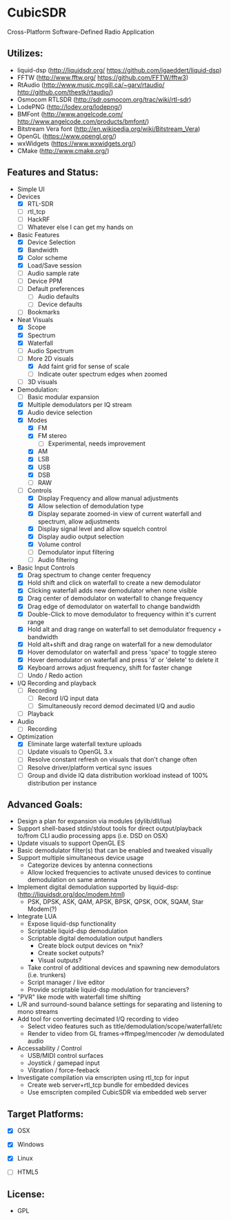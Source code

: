CubicSDR
========

Cross-Platform Software-Defined Radio Application

Utilizes: 
--------
  - liquid-dsp (http://liquidsdr.org/ https://github.com/jgaeddert/liquid-dsp)
  - FFTW (http://www.fftw.org/ https://github.com/FFTW/fftw3)
  - RtAudio (http://www.music.mcgill.ca/~gary/rtaudio/ http://github.com/thestk/rtaudio/)
  - Osmocom RTLSDR (http://sdr.osmocom.org/trac/wiki/rtl-sdr)
  - LodePNG (http://lodev.org/lodepng/)
  - BMFont (http://www.angelcode.com/ http://www.angelcode.com/products/bmfont/)
  - Bitstream Vera font (http://en.wikipedia.org/wiki/Bitstream_Vera)
  - OpenGL (https://www.opengl.org/)
  - wxWidgets (https://www.wxwidgets.org/)
  - CMake (http://www.cmake.org/)

Features and Status:
--------------------
  - Simple UI
  - Devices
    - [x] RTL-SDR
    - [ ] rtl_tcp
    - [ ] HackRF
    - [ ] Whatever else I can get my hands on
  - Basic Features
    - [x] Device Selection
    - [x] Bandwidth
    - [x] Color scheme
    - [x] Load/Save session
    - [ ] Audio sample rate
    - [ ] Device PPM
    - [ ] Default preferences
      - [ ] Audio defaults
      - [ ] Device defaults
    - [ ] Bookmarks
  - Neat Visuals
    - [x] Scope
    - [x] Spectrum
    - [x] Waterfall
    - [ ] Audio Spectrum
    - [ ] More 2D visuals
      - [x] Add faint grid for sense of scale
      - [ ] Indicate outer spectrum edges when zoomed
    - [ ] 3D visuals
  - Demodulation:
    - [ ] Basic modular expansion
    - [x] Multiple demodulators per IQ stream
    - [x] Audio device selection
    - [x] Modes
      - [x] FM
      - [x] FM stereo
        - [ ] Experimental, needs improvement
      - [x] AM
      - [x] LSB
      - [x] USB
      - [x] DSB
      - [ ] RAW
    - [ ] Controls
      - [x] Display Frequency and allow manual adjustments
      - [x] Allow selection of demodulation type
      - [x] Display separate zoomed-in view of current waterfall and spectrum, allow adjustments
      - [x] Display signal level and allow squelch control
      - [x] Display audio output selection
      - [x] Volume control
      - [ ] Demodulator input filtering
      - [ ] Audio filtering
  - Basic Input Controls
    - [x] Drag spectrum to change center frequency
    - [x] Hold shift and click on waterfall to create a new demodulator
    - [x] Clicking waterfall adds new demodulator when none visible
    - [x] Drag center of demodulator on waterfall to change frequency
    - [x] Drag edge of demodulator on waterfall to change bandwidth
    - [x] Double-Click to move demodulator to frequency within it's current range
    - [x] Hold alt and drag range on waterfall to set demodulator frequency + bandwidth
    - [x] Hold alt+shift and drag range on waterfall for a new demodulator
    - [x] Hover demodulator on waterfall and press 'space' to toggle stereo
    - [x] Hover demodulator on waterfall and press 'd' or 'delete' to delete it
    - [x] Keyboard arrows adjust frequency, shift for faster change
    - [ ] Undo / Redo action
  - I/Q Recording and playback
    - [ ] Recording
      - [ ] Record I/Q input data
      - [ ] Simultaneously record demod decimated I/Q and audio
    - [ ] Playback
  - Audio
    - [ ] Recording
  - Optimization
    - [x] Eliminate large waterfall texture uploads
    - [ ] Update visuals to OpenGL 3.x
    - [ ] Resolve constant refresh on visuals that don't change often
    - [ ] Resolve driver/platform vertical sync issues
    - [ ] Group and divide IQ data distribution workload instead of 100% distribution per instance

Advanced Goals:
---------------
  - Design a plan for expansion via modules (dylib/dll/lua)
  - Support shell-based stdin/stdout tools for direct output/playback to/from CLI audio processing apps (i.e. DSD on OSX)
  - Update visuals to support OpenGL ES
  - Basic demodulator filter(s) that can be enabled and tweaked visually
  - Support multiple simultaneous device usage
    * Categorize devices by antenna connections
    * Allow locked frequencies to activate unused devices to continue demodulation on same antenna
  - Implement digital demodulation supported by liquid-dsp: (http://liquidsdr.org/doc/modem.html)
    * PSK, DPSK, ASK, QAM, APSK, BPSK, QPSK, OOK, SQAM, Star Modem(?)
  - Integrate LUA
    * Expose liquid-dsp functionality
    * Scriptable liquid-dsp demodulation
    * Scriptable digital demodulation output handlers
      - Create block output devices on *nix?
      - Create socket outputs?
      - Visual outputs?
    * Take control of additional devices and spawning new demodulators (i.e. trunkers)
    * Script manager / live editor
    * Provide scriptable liquid-dsp modulation for trancievers?
  - "PVR" like mode with waterfall time shifting
  - L/R and surround-sound balance settings for separating and listening to mono streams
  - Add tool for converting decimated I/Q recording to video
    - Select video features such as title/demodulation/scope/waterfall/etc
    - Render to video from GL frames->ffmpeg/mencoder /w demodulated audio
  - Accessability / Control
    - USB/MIDI control surfaces
    - Joystick / gamepad input
    - Vibration / force-feeback
  - Investigate compilation via emscripten using rtl_tcp for input
    - Create web server+rtl_tcp bundle for embedded devices
    - Use emscripten compiled CubicSDR via embedded web server 

Target Platforms:
----------------
  - [x] OSX
  - [x] Windows
  - [x] Linux
  - [ ] HTML5


License:
-------
  - GPL
